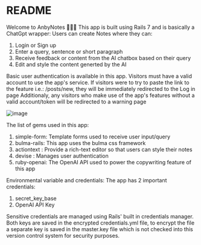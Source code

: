 # README

Welcome to AnbyNotes 🎉🎉🎉
This app is built using Rails 7 and is basically a ChatGpt wrapper:
Users can create Notes where they can:
1. Login or Sign up
2. Enter a query, sentence or short paragraph
3. Receive feedback or content from the AI chatbox based on their query
4. Edit and style the content generted by the AI

Basic user authentication is available in this app. Visitors must have a valid account to use the app's service.
If visitors were to try to paste the link to the feature i.e.: /posts/new, they will be immediately redirected to the Log in page
Additionaly, any visitors who make use of the app's features without a valid account/token will be redirected to a warning page

![image](https://github.com/user-attachments/assets/10212497-20f5-4332-ac41-108c5036f58a)

The list of gems used in this app:
1. simple-form: Template forms used to receive user input/query
2. bulma-rails: This app uses the bulma css framework
3. actiontext : Provide a rich-text editor so that users can style their notes
4. devise     : Manages user authentication
5. ruby-openai: The OpenAI API used to power the copywriting feature of this app

Environmental variable and credentials:
The app has 2 important credentials:
1. secret_key_base
2. OpenAI API Key

Sensitive credentials are managed using Rails' built in credentials manager.
Both keys are saved in the encrypted credentials.yml file, to encrypt the file a separate key is saved in the master.key file which is not checked into this version control system for security purposes.

